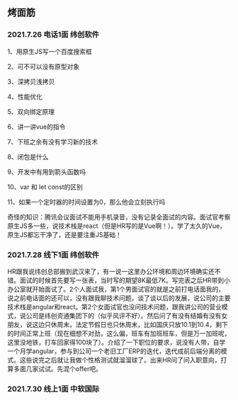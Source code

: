 ## 烤面筋

### 2021.7.26 电话1面   纬创软件

1、用原生JS写一个百度搜索框

2、可不可以没有原型对象

3、深拷贝浅拷贝

4、性能优化

5、双向绑定原理

6、讲一讲vue的指令

7、下班之余有没有学习新的技术

8、闭包是什么

9、开发中有用到箭头函数吗

10、var 和 let const的区别

11、如果一个定时器的时间设置为0，那么他会立刻执行吗

奇怪的知识：腾讯会议面试不能用手机录音，没有记录全面试的内容。面试官考察原生JS多一些，说技术栈是react（但是HR写的是Vue啊！）。学了太久的Vue，原生JS都忘干净了，还是要注重JS基础！

### 2021.7.28 线下1面 纬创软件

HR跟我说纬创总部搬到武汉来了，有一说一这里办公环境和周边环境确实还不错。面试的时候首先要写一张表，当时写的期望8K最低7K。写完表之后HR带到小办公室就开始面试了。2个人面试我，第1个男面试官的就是之前打电话面我的，说之前电话面的还可以，没有跟我聊技术问题，谈了谈以后的发展，说公司的主要技术栈是angular和react。第2个女面试官也没问技术问题，跟我讲公司的营业模式，说公司是纬创资通集团下的（似乎风评不好）。然后问了有没有结婚有没有女朋友，说这边只休周末，法定节假日也只休周末，比如国庆只放10.1到10.4，剩下的时间正常上班（现在细想不对劲，这么偏，班车有加班班车，但是万一加班呢，这里没地铁，打车回家得100块了）。介绍了一下职位的要求，说没有人带，自学一个月学angular，参与到公司一个老旧工厂ERP的迭代，迭代成前后端分离的模式。这些说完之后就让我做个性格测试就溜溜球了。出来HR问了问入职意向，打算多面几家试试。先混个offer吧。

### 2021.7.30 线上1面 中软国际

